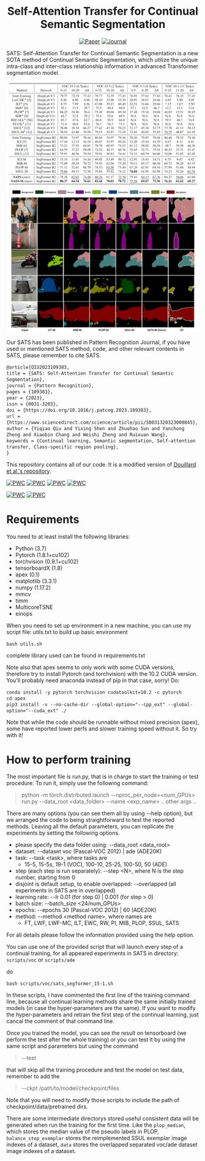 <div align="center">

# Self-Attention Transfer for Continual Semantic Segmentation

[![Paper](https://img.shields.io/badge/arXiv-2203.07667-brightgreen)](https://arxiv.org/abs/2203.07667)
[![Journal](https://img.shields.io/badge/PR-blue)](https://www.sciencedirect.com/science/article/abs/pii/S0031320323000845)
</div>

SATS: Self-Attention Transfer for Continual Semantic Segmentation is a new SOTA method of Continual Semantic Segmentation, 
which utilize the unique intra-class and inter-class relationship information in advanced Transformer segmentation model.



<img src="images/sats_voc.png" alt="Results on VOC " style="zoom: 50%;" />

<img src="images/sats_vis.png" alt="Vizualization on VOC 15-1" style="zoom:50%;" />

Our SATS has been published in Pattern Recognition Journal, if you have used or mentioned SATS method, code, and other relevant contents in SATS,
please remember to cite SATS.

```
@article{QIU2023109383,
title = {SATS: Self-Attention Transfer for Continual Semantic Segmentation},
journal = {Pattern Recognition},
pages = {109383},
year = {2023},
issn = {0031-3203},
doi = {https://doi.org/10.1016/j.patcog.2023.109383},
url = {https://www.sciencedirect.com/science/article/pii/S0031320323000845},
author = {Yiqiao Qiu and Yixing Shen and Zhuohao Sun and Yanchong Zheng and Xiaobin Chang and Weishi Zheng and Ruixuan Wang},
keywords = {Continual learning, Semantic segmentation, Self-attention transfer, Class-specific region pooling},
}
``` 

This repository contains all of our code. It is a modified version of [Douillard et al.'s repository](https://github.com/arthurdouillard/CVPR2021_PLOP).

[![PWC](https://img.shields.io/endpoint.svg?url=https://paperswithcode.com/badge/sats-self-attention-transfer-for-continual/overlapped-10-1-on-pascal-voc-2012)](https://paperswithcode.com/sota/overlapped-10-1-on-pascal-voc-2012?p=sats-self-attention-transfer-for-continual)
[![PWC](https://img.shields.io/endpoint.svg?url=https://paperswithcode.com/badge/sats-self-attention-transfer-for-continual/overlapped-5-3-on-pascal-voc-2012)](https://paperswithcode.com/sota/overlapped-5-3-on-pascal-voc-2012?p=sats-self-attention-transfer-for-continual)
[![PWC](https://img.shields.io/endpoint.svg?url=https://paperswithcode.com/badge/sats-self-attention-transfer-for-continual/overlapped-15-1-on-pascal-voc-2012)](https://paperswithcode.com/sota/overlapped-15-1-on-pascal-voc-2012?p=sats-self-attention-transfer-for-continual)
[![PWC](https://img.shields.io/endpoint.svg?url=https://paperswithcode.com/badge/sats-self-attention-transfer-for-continual/overlapped-15-5-on-pascal-voc-2012)](https://paperswithcode.com/sota/overlapped-15-5-on-pascal-voc-2012?p=sats-self-attention-transfer-for-continual)

[![PWC](https://img.shields.io/endpoint.svg?url=https://paperswithcode.com/badge/sats-self-attention-transfer-for-continual/overlapped-100-10-on-ade20k)](https://paperswithcode.com/sota/overlapped-100-10-on-ade20k?p=sats-self-attention-transfer-for-continual)
[![PWC](https://img.shields.io/endpoint.svg?url=https://paperswithcode.com/badge/sats-self-attention-transfer-for-continual/overlapped-25-25-on-ade20k)](https://paperswithcode.com/sota/overlapped-25-25-on-ade20k?p=sats-self-attention-transfer-for-continual)

# Requirements

You need to at least install the following libraries:
- Python (3.7)
- Pytorch (1.8.1+cu102)
- torchvision (0.9.1+cu102)
- tensorboardX (1.8)
- apex (0.1)
- matplotlib (3.3.1)
- numpy (1.17.2)
- mmcv
- timm
- MulticoreTSNE
- einops

When you need to set up environment in a new machine, you can use my script file: utils.txt to build up basic environment
```
bash utils.sh
```

complete library used can be found in requirements.txt

Note also that apex seems to only work with some CUDA versions, therefore try to install Pytorch (and torchvision) with
the 10.2 CUDA version. You'll probably need anaconda instead of pip in that case, sorry! Do:

```
conda install -y pytorch torchvision cudatoolkit=10.2 -c pytorch
cd apex
pip3 install -v --no-cache-dir --global-option="--cpp_ext" --global-option="--cuda_ext" ./
```

Note that while the code should be runnable without mixed precision (apex), some have reported lower perfs and slower training speed without it. So try with it!

# How to perform training
The most important file is run.py, that is in charge to start the training or test procedure.
To run it, simply use the following command:

> python -m torch.distributed.launch --nproc_per_node=\<num_GPUs\> run.py --data_root \<data_folder\> --name \<exp_name\> .. other args ..

There are many options (you can see them all by using --help option), but we arranged the code to being straightforward to test the reported methods.
Leaving all the default parameters, you can replicate the experiments by setting the following options.
- please specify the data folder using: --data_root \<data_root\>
- dataset: --dataset voc (Pascal-VOC 2012) | ade (ADE20K)
- task: --task \<task\>, where tasks are
    - 15-5, 15-5s, 19-1 (VOC), 100-10, 25-25, 100-50, 50 (ADE)
- step (each step is run separately): --step \<N\>, where N is the step number, starting from 0
- disjoint is default setup, to enable overlapped: --overlapped (all experiments in SATS are in overlapped)
- learning rate: --lr 0.01 (for step 0) | 0.001 (for step > 0)
- batch size: --batch_size \<24/num_GPUs\>
- epochs: --epochs 30 (Pascal-VOC 2012) | 60 (ADE20K)
- method: --method \<method name\>, where names are
    - FT, LWF, LWF-MC, ILT, EWC, RW, PI, MIB, PLOP, SSUL, SATS

For all details please follow the information provided using the help option.

You can use one of the provided script that will launch every step of a continual training, 
for all appeared experiments in SATS in directory: `scripts/voc` or `scripts/ade`

do
````
bash scripts/voc/sats_segformer_15-1.sh
````

In these scripts, I have commented the first line of the training command line, because all continual learning methods
share the same initially trained models (in case the hyper-parameters are the same). 
If you want to modify the hyper-parameters and retrain the first step of the continual learning, 
just cancal the comment of that command line.

Once you trained the model, you can see the result on tensorboard (we perform the test after the whole training)
 or you can test it by using the same script and parameters but using the command
> --test

that will skip all the training procedure and test the model on test data, remember to add the 
> --ckpt /path/to/model/checkpoint/files

Note that you will need to modify those scripts to include the path of checkpoint/data/pretrained dirs.

There are some intermediate directorys stored useful consistent data will be generated when run the training for the first time.
Like the `plop_median`, which stores the median value of the pseudo labels in PLOP,
`balance_step_exemplar` stores the reimplemented SSUL exemplar image indexes of a dataset,
`data` stores the overlapped separated voc/ade dataset image indexes of a dataset.
